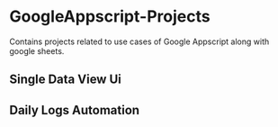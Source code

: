 # GoogleAppscript-Projects
Contains projects related to use cases of Google Appscript along with google sheets.

## Single Data View Ui
## Daily Logs Automation
